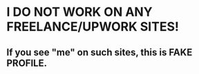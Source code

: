 # I DO NOT WORK ON ANY FREELANCE/UPWORK SITES!

## If you see "me" on such sites, this is FAKE PROFILE.
